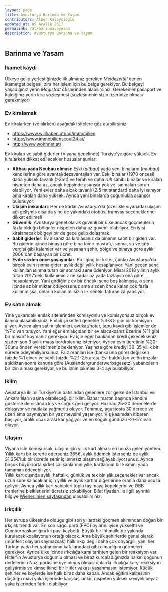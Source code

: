 ```yaml
---
layout: page
title: Avusturya Barınma ve Yaşam 
contributors: Alper Kalaycioglu
updated_at: 05 Aralik 2017
permalink: /at/barinmaveyasam
description: Avusturya Barınma ve Yaşam
---
```

## Barinma ve Yasam
### İkamet kaydı
Ülkeye gelip yerleştiğinizde ilk almanız gereken *Meldezettel* denen ikametgat belgesi, zira her işlem için bu belge gerekiyor. Bu belgeyi yaşadığınız yerin *Magistrat* ofislerinden alabilirsiniz. Gerekenler pasaport ve kaldığınız yerin kira sözleşmesi (sözleşmenin sizin üzerinize olması gerekmiyor)
### Ev kiralamak
Ev kiralarken (ve alırken) aşağıdaki sitelere göz atabilirsiniz:

* https://www.willhaben.at/iad/immobilien
* https://www.immobilienscout24.at/
* http://www.wohnnet.at/

Ev kiraları ve sabit giderler (Viyana genelinde) Turkiye'ye göre yüksek. Ev kiralarken dikkat edilecekler hususlar şunlar:
* **Altbau yada Neubau olması**: Eski (*altbau*) yada yeni binaların (*neubau*) kendilerine göre avantaj/dezavantajları var. Eski binalar (1970 oncesi) daha yüksek tavanlı (>3mt) ve ferah ve daha *ruh* sahibi binalar ve kiraları nispeten daha az, ancak hepsinde asansör yok ve ısınmaları sorun olabiliyor. Yeni evler daha alçak tavanlı (2.5 mt standart) daha iyi ısınıyor ama kiraları daha yüksek. Ayrıca yeni binalarda çoğunlukla asansör bulunuyor. 
* **Ulaşım imkanları**: Her ne kadar Avusturya'da (özellikle viyanada) ulaşım ağı gelişmis olsa da yine de yakındaki otobüs, tramvay seçeneklerine dikkat edilmeli
* **Güvenlik**: Avusturya genel olarak guvenli bir ülke ancak göçmenlerin fazla olduğu bölgeler nispeten daha az güvenli olabiliyor. En iyisi kiralanacak bölgeyi bir de gece gelip dolaşmak.
* **Sabit giderler**: Ev alsanız da kiralasanız da binanın sabit bir gideri var. Bu giderin içinde binaya göre bina tamir masrafı, ısınma, su ve çöp vergisi gibi kalemler var ve yaşanan şehir, bölge ve binaya gore aylık 200€'dan başlayan bir ücret. 
* **Evde sizden önce yaşayanlar**. Bu ilginç bir kriter, çünkü Avusturya'da birçok evin ısınma gideri aylık değil yıllık hesaplanıyor. Yani geçen sene kullanılan ısınma tutarı bir sonraki sene ödeniyor. Misal 2018 yılının aylık tutarı 2017’deki kullanımınız ne kadar az yada fazlaysa ona göre hesaplanıyor. Yani girdiğiniz ev bir önceki sene boş kalmışsa, o sene içinde az bir miktar ödüyorsunuz ama sizden önce kalan çok fazla kullanmışsa, onların kullanımı sizin ilk seneki faturanıza yansıyor.

### Ev satın almak
Yine yukarıdaki emlak sitelerinden komisyonlu ve komisyonsuz birçok ev ilanına ulaşabilirsiniz. Emlak şirketleri genelde %3-3.5 gibi bir komisyon alıyor. Ayrıca alım satım işlemleri, avukat/noter, tapu kaydı gibi işlemler de %7 civarı tutuyor. Yani eğer emlakçıdan bir ev alacaksanız üzerine %11 gibi bir masraf koymanız gerekiyor. Ev için eğer bankadan kredi çekecekseniz sizden son 3 aylık maaş bordrolarınız isteniyor. Ayrıca evin ücretinin %20-30unu önden verebilmeniz bekleniyor. Yaşınıza göre krediyi 30-35 yıllık bir sürede ödeyebiliyorsunuz. Faiz oranları ise (bankasına göre) değisken faizde %1 civarı ve sabit faizde  %2.1-2.5 arası. Evi bulduktan ve ön imzalar atıldıktan sonra kanuna göre (Ausländergrunderwerbsgesetz) yabancıların bir izin alması gerekiyor, ve bu iznin çıkması 3-4 ayı bulabiliyor. 

### Iklim
Avusturya iklimi Turkiye'nin batısından gelenlere zor gelse de İstanbul ve Ankara'lıların aşina olabileceği bir iklim. Bahar martın başında kendini gösterse de nisanda kış ve soğuk geri geliyor. Haziran 25-30 derecelerde dolaşıyor ve mutlaka yağmurlu oluyor. Temmuz, agustosta 30 derece ve üzeri ama baymayan bir yaz mevsimi yaşanıyor. Kış kasımdan itibaren başlıyor, aralık ocak arası kar yağıyor ve en soğuk gündüzü -2/-5 civarı oluyor. 

### Ulaşım
Viyana icin konuşursak, ulaşım için yıllık kart alması en ucuza gelen yöntem. Yıllık kartı bir kerede oderseniz 365€, aylık ödemek isterseniz de aylık 31.25€'luk bir ücretle şehir içi sınırsız ulaşım sağlayabiliyorsunuz. Ayrıca birçok büyük/orta şirket çalışanlarının yıllık kartlarının bir kısmını yada tamamını ödeyebiliyor.  
Yıllık kart dışında aylık, haftalık, günlük ve tek binişlik seçenekler var ancak uzun sure kalacaklar için yıllık ve aylık kartlar diğerlerine oranla daha ucuza geliyor. Ayrıca yıllık kart sahipleri toplu taşımaya köpeklerini ve ÖBB trenlerine bisikletlerini ücretsiz sokabiliyor.
Bilet fiyatları ile ilgili ayrıntılı bilgiye [Wienerlinien sayfasından](https://shop.wienerlinien.at/abo_online.php/subscriptions) ulaşabilirsiniz.

### Irkçılık
Her avrupa ülkesinde oldugu gibi son yıllardaki göçmen akımından doğan bir ırkçılık trendi var. En son sağcı parti (FPÖ) oylarını iyice yükseltti ve Cumhurbaşkanlığını kıl payı kaybetti. Büyük bir ihtimalle de yakında kurulacak koalisyonun ortağı olacak. Ama büyük şehirlerde genel olarak (münferit olayları saymazsak) halk ırkçı değil daha çok önyargılı, yani her Türkün yada her yabancının kafalarındaki gibi olmadığını görmeleri gerekiyor. Ayrıca ülke içinde ırkcılığa karşı tarihten gelen bir reaksiyon var. Hitler'in Avusturya doğumlu olması ve biraz kurcaladığınızda halkın çoğunun dedelerinin Nazi partisine üye olmuş olması onlarda ırkçılığa karşı reaksiyon geliştirmiş ve kimse ikinci bir Hitler vakası yaşanmasını istemiyor. Kücük şehirler ve köylerde ise halk biraz daha kapalı. Ancak eğitim kalitesinin düştüğü mavi yaka işlerinde karşılaşılanlar, nispeten yüksek seviyeli beyaz yaka işlerinden farklı olabiliyor
